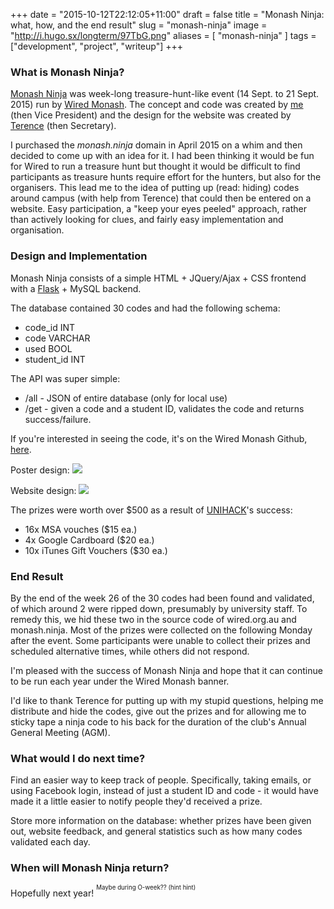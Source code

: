 +++
date = "2015-10-12T22:12:05+11:00"
draft = false
title = "Monash Ninja: what, how, and the end result"
slug = "monash-ninja"
image = "http://i.hugo.sx/longterm/97TbG.png"
aliases = [
	"monash-ninja"
]
tags = ["development", "project", "writeup"]
+++

### What is Monash Ninja?
[Monash Ninja](http://monash.ninja) was week-long treasure-hunt-like event (14 Sept. to 21 Sept. 2015) run by [Wired Monash](http://wired.org.au/). The concept and code was created by [me](http://hugo.sx/) (then Vice President) and the design for the website was created by [Terence](http://terencehuynh.com/) (then Secretary).  

I purchased the _monash.ninja_ domain in April 2015 on a whim and then decided to come up with an idea for it. I had been thinking it would be fun for Wired to run a treasure hunt but thought it would be difficult to find participants as treasure hunts require effort for the hunters, but also for the organisers. This lead me to the idea of putting up (read: hiding) codes around campus (with help from Terence) that could then be entered on a website. Easy participation, a "keep your eyes peeled" approach, rather than actively looking for clues, and fairly easy implementation and organisation.


### Design and Implementation
Monash Ninja consists of a simple HTML + JQuery/Ajax + CSS frontend with a [Flask](http://flask.pocoo.org) + MySQL backend.  

The database contained 30 codes and had the following schema:
- code\_id INT  
- code VARCHAR  
- used BOOL  
- student_id INT  

The API was super simple:
- /all - JSON of entire database (only for local use)  
- /get - given a code and a student ID, validates the code and returns success/failure.  

If you're interested in seeing the code, it's on the Wired Monash Github, [here](https://github.com/wiredmonash/monash.ninja).  

Poster design:
![](http://i.hugo.sx/longterm/K4ENY.jpg)  

Website design:
![](http://i.hugo.sx/longterm/udf9y.png)  

The prizes were worth over $500 as a result of [UNIHACK](http://unihack.net/)'s success:
- 16x MSA vouches ($15 ea.)  
- 4x Google Cardboard ($20 ea.)  
- 10x iTunes Gift Vouchers ($30 ea.)  

### End Result
By the end of the week 26 of the 30 codes had been found and validated, of which around 2 were ripped down, presumably by university staff. To remedy this, we hid these two in the source code of wired.org.au and monash.ninja. Most of the prizes were collected on the following Monday after the event. Some participants were unable to collect their prizes and scheduled alternative times, while others did not respond.  

I'm pleased with the success of Monash Ninja and hope that it can continue to be run each year under the Wired Monash banner.

I'd like to thank Terence for putting up with my stupid questions, helping me distribute and hide the codes, give out the prizes and for allowing me to sticky tape a ninja code to his back for the duration of the club's Annual General Meeting (AGM).  

### What would I do next time?
Find an easier way to keep track of people. Specifically, taking emails, or using Facebook login, instead of just a student ID and code - it would have made it a little easier to notify people they'd received a prize.  

Store more information on the database: whether prizes have been given out, website feedback, and general statistics such as how many codes validated each day.

### When will Monash Ninja return?
Hopefully next year! <sup><sup>Maybe during O-week?? (hint hint)</sup></sup>
